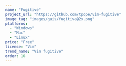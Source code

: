 ```yaml
---
name: "Fugitive"
project_url: "https://github.com/tpope/vim-fugitive"
image_tag: "images/guis/fugitive@2x.png"
platforms:
  - "Windows"
  - "Mac"
  - "Linux"
price: "Free"
license: "Vim"
trend_name: "Vim fugitive"
order: 16
---
```


